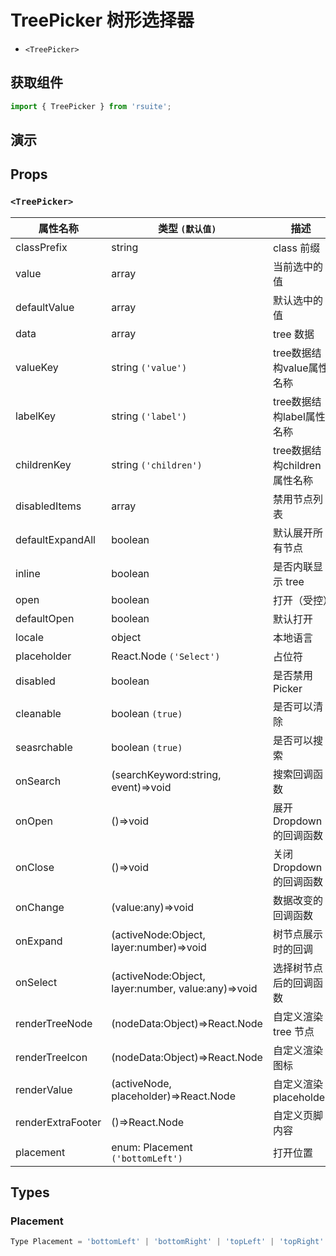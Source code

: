 # TreePicker 树形选择器 [<i class="icon icon-edit2" ></i>](https://github.com/rsuite/rsuite.github.io/blob/master/src/components/select-picker/index.md)


- `<TreePicker>`


## 获取组件


```js
import { TreePicker } from 'rsuite';
```


## 演示

<!--{demo}-->


## Props


### `<TreePicker>`

| 属性名称          | 类型 `(默认值)`                                    | 描述                         |
| ----------------- | -------------------------------------------------- | ---------------------------- |
| classPrefix       | string                                             | class 前缀                   |
| value             | array                                              | 当前选中的值                 |
| defaultValue      | array                                              | 默认选中的值                 |
| data              | array                                              | tree 数据                    |
| valueKey          | string  `('value')`                                | tree数据结构value属性名称    |
| labelKey          | string  `('label')`                                | tree数据结构label属性名称    |
| childrenKey       | string  `('children')`                             | tree数据结构children属性名称 |
| disabledItems     | array                                              | 禁用节点列表                 |
| defaultExpandAll  | boolean                                            | 默认展开所有节点             |
| inline            | boolean                                            | 是否内联显示 tree            |
| open              | boolean                                            | 打开（受控）                 |
| defaultOpen       | boolean                                            | 默认打开                     |
| locale            | object                                             | 本地语言                     |
| placeholder       | React.Node `('Select')`                            | 占位符                       |
| disabled          | boolean                                            | 是否禁用 Picker              |
| cleanable         | boolean `(true)`                                   | 是否可以清除                 |
| seasrchable       | boolean `(true)`                                   | 是否可以搜索                 |
| onSearch          | (searchKeyword:string, event)=>void                | 搜索回调函数                 |
| onOpen            | ()=>void                                           | 展开 Dropdown 的回调函数     |
| onClose           | ()=>void                                           | 关闭 Dropdown 的回调函数     |
| onChange          | (value:any)=>void                                  | 数据改变的回调函数           |
| onExpand          | (activeNode:Object, layer:number)=>void            | 树节点展示时的回调           |
| onSelect          | (activeNode:Object, layer:number, value:any)=>void | 选择树节点后的回调函数       |
| renderTreeNode    | (nodeData:Object)=>React.Node                      | 自定义渲染 tree 节点         |
| renderTreeIcon    | (nodeData:Object)=>React.Node                      | 自定义渲染 图标              |
| renderValue       | (activeNode, placeholder)=>React.Node              | 自定义渲染placeholder        |
| renderExtraFooter | ()=>React.Node                                     | 自定义页脚内容               |
| placement         | enum: Placement `('bottomLeft')`                   | 打开位置                     |

## Types

### Placement

```js
Type Placement = 'bottomLeft' | 'bottomRight' | 'topLeft' | 'topRight' | 'leftTop' | 'rightTop' | 'leftBottom' | 'rightBottom';
```